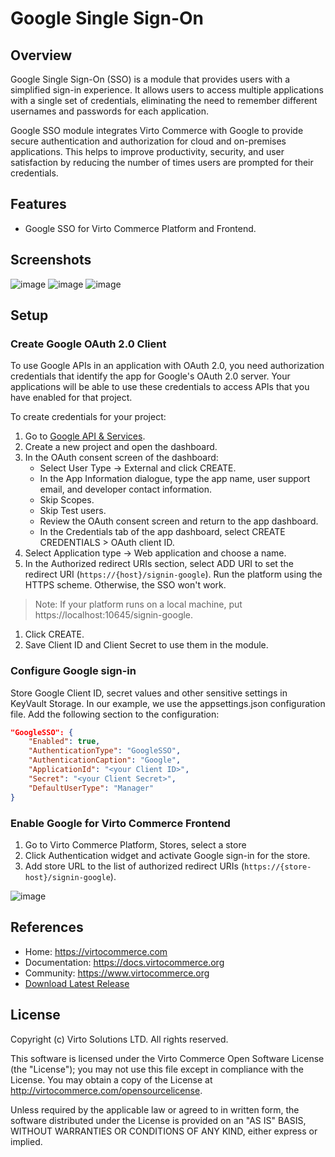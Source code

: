 # Google Single Sign-On

## Overview

Google Single Sign-On (SSO) is a module that provides users with a simplified sign-in experience. It allows users to access multiple applications with a single set of credentials, eliminating the need to remember different usernames and passwords for each application.

Google SSO module integrates Virto Commerce with Google to provide secure authentication and authorization for cloud and on-premises applications. This helps to improve productivity, security, and user satisfaction by reducing the number of times users are prompted for their credentials.


## Features
* Google SSO for Virto Commerce Platform and Frontend.

## Screenshots
![image](https://github.com/user-attachments/assets/d4b7e292-7317-4bdd-98f8-7e9105ae3a9e)
![image](https://github.com/user-attachments/assets/9fb75bea-9161-4fb2-89e0-b1a6c92d36cd)
![image](https://github.com/user-attachments/assets/b6c31c1a-1f95-4de0-97e2-81a04908bde3)


## Setup

### Create Google OAuth 2.0 Client
To use Google APIs in an application with OAuth 2.0, you need authorization credentials that identify the app for Google's OAuth 2.0 server. Your applications will be able to use these credentials to access APIs that you have enabled for that project.

To create credentials for your project:

1. Go to [Google API & Services](https://console.cloud.google.com/apis).
1. Create a new project and open the dashboard.
1. In the OAuth consent screen of the dashboard:
    * Select User Type → External and click CREATE.
    * In the App Information dialogue, type the app name, user support email, and developer contact information.
    * Skip Scopes.
    * Skip Test users.
    * Review the OAuth consent screen and return to the app dashboard.
    * In the Credentials tab of the app dashboard, select CREATE CREDENTIALS > OAuth client ID.
1. Select Application type → Web application and choose a name.
1. In the Authorized redirect URIs section, select ADD URI to set the redirect URI (`https://{host}/signin-google`). Run the platform using the HTTPS scheme. Otherwise, the SSO won't work.

> Note: If your platform runs on a local machine, put https://localhost:10645/signin-google.

1. Click CREATE.
1. Save Client ID and Client Secret to use them in the module.

### Configure Google sign-in
Store Google Client ID, secret values and other sensitive settings in KeyVault Storage. In our example, we use the appsettings.json configuration file. Add the following section to the configuration:

```json
"GoogleSSO": {
    "Enabled": true,
    "AuthenticationType": "GoogleSSO",
    "AuthenticationCaption": "Google",
    "ApplicationId": "<your Client ID>",
    "Secret": "<your Client Secret>",
    "DefaultUserType": "Manager"
}
```

### Enable Google for Virto Commerce Frontend
1. Go to Virto Commerce Platform, Stores, select a store 
1. Click Authentication widget and activate Google sign-in for the store.
1. Add store URL to the list of authorized redirect URIs (`https://{store-host}/signin-google`).

![image](https://github.com/user-attachments/assets/75c82454-0f43-4c2a-bada-8d20332fa9b9)

## References
* Home: https://virtocommerce.com
* Documentation: https://docs.virtocommerce.org
* Community: https://www.virtocommerce.org
* [Download Latest Release](https://github.com/VirtoCommerce/vc-module-google-sso/releases)

## License
Copyright (c) Virto Solutions LTD.  All rights reserved.

This software is licensed under the Virto Commerce Open Software License (the "License"); you
may not use this file except in compliance with the License. You may
obtain a copy of the License at http://virtocommerce.com/opensourcelicense.

Unless required by the applicable law or agreed to in written form, the software
distributed under the License is provided on an "AS IS" BASIS,
WITHOUT WARRANTIES OR CONDITIONS OF ANY KIND, either express or
implied.
